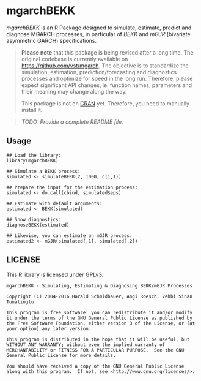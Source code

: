 # mgarchBEKK

*mgarchBEKK* is an R Package designed to simulate, estimate, predict
and diagnose MGARCH processes, in particular of *BEKK* and *mGJR*
(bivariate asymmetric GARCH) specifications.

> **Please note** that this package is being revised after a long
> time. The original codebase is currently available on
> https://github.com/vst/mgarch. The objective is to standardize the
> simulation, estimation, prediction/forecasting and diagnostics
> processes and optimize for speed in the long run. Therefore, please
> expect significant API changes, ie. function names, parameters and
> their meaning may change along the way.
>
> This package is not on [CRAN](https://cran.r-project.org/) yet.
> Therefore, you need to manually install it.

> *TODO: Provide a complete README file.*


## Usage

    ## Load the library:
    library(mgarchBEKK)

    ## Simulate a BEKK process:
    simulated <- simulateBEKK(2, 1000, c(1,1))

    ## Prepare the input for the estimation process:
    simulated <- do.call(cbind, simulated$eps)

    ## Estimate with default arguments:
    estimated <- BEKK(simulated)

    ## Show diagnostics:
    diagnoseBEKK(estimated)

    ## Likewise, you can estimate an mGJR process:
    estimated2 <- mGJR(simulated[,1], simulated[,2])

## LICENSE

This R library is licensed under
[GPLv3](http://www.gnu.org/licenses/gpl-3.0.en.html).

    mgarchBEKK - Simulating, Estimating & Diagnosing BEKK/mGJR Processes

    Copyright (C) 2004-2016 Harald Schmidbauer, Angi Roesch, Vehbi Sinan
    Tunalioglu

    This program is free software: you can redistribute it and/or modify
    it under the terms of the GNU General Public License as published by
    the Free Software Foundation, either version 3 of the License, or (at
    your option) any later version.

    This program is distributed in the hope that it will be useful, but
    WITHOUT ANY WARRANTY; without even the implied warranty of
    MERCHANTABILITY or FITNESS FOR A PARTICULAR PURPOSE.  See the GNU
    General Public License for more details.

    You should have received a copy of the GNU General Public License
    along with this program.  If not, see <http://www.gnu.org/licenses/>.
